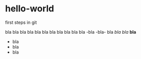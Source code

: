 # hello-world
first steps in git

bla bla bla bla bla bla bla bla bla bla 
bla -bla -bla-
bla _bla_ *bla* **bla** 

* bla
* bla
* bla

